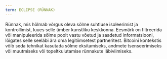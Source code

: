 ```yaml
---
term: ECLIPSE (RÜNNAK)
---
```


Rünnak, mis hõlmab võrgus oleva sõlme suhtluse isoleerimist ja kontrollimist, luues selle ümber kunstliku keskkonna. Eesmärk on filtreerida või manipuleerida sõlme poolt vastu võetud ja saadetud informatsiooni, lõigates selle seeläbi ära oma legitiimsetest partneritest. Bitcoini kontekstis võib seda tehnikat kasutada sõlme eksitamiseks, andmete tsenseerimiseks või muutmiseks või topeltkulutamise rünnakute läbiviimiseks.